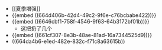 - [[夏季增强]]
- {{embed ((664d406b-42d4-49c2-9f6e-c76bcbabe422))}}
- {{embed ((6646cbf1-758f-4546-9f63-64b3172bf01b))}}
	- 这把扔了几个
- {{embed ((661cf307-8e3b-48ae-81ad-16a7344525d9))}}
- ((664da4b6-e1ed-482e-832c-f71c8a63615b))